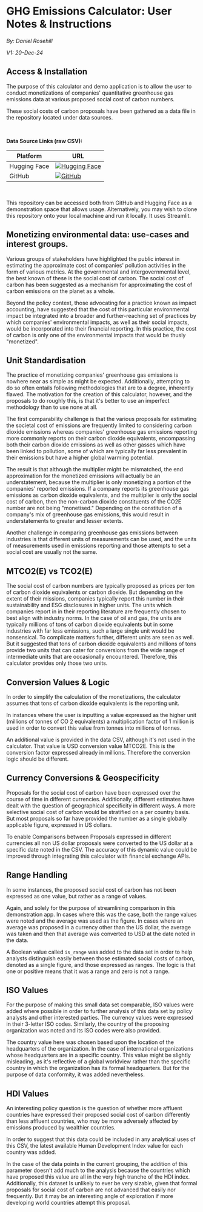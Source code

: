 # GHG Emissions Calculator: User Notes & Instructions

*By: Daniel Rosehill*

*V1: 20-Dec-24*

## Access & Installation

The purpose of this calculator and demo application is to allow the user to conduct monetizations of companies' quantitative greenhouse gas emissions data at various proposed social cost of carbon numbers. 

These social costs of carbon proposals have been gathered as a data file in the repository located under data sources.

<br>

**Data Source Links (raw CSV):**

| Platform     | URL                                                                                                                                                                  |
|--------------|--------------------------------------------------------------------------------------------------------------------------------------------------------------------|
| Hugging Face |  [![Hugging Face](https://img.shields.io/badge/Hugging%20Face-Data-blue)](https://huggingface.co/spaces/danielrosehill/Monetised-GHG-Emissions-Calculator/raw/main/calculator-app/data.csv) |
| GitHub       |  [![GitHub](https://img.shields.io/badge/GitHub-Data-green)](https://raw.githubusercontent.com/danielrosehill/Emissions-Monetisation-Calculator/refs/heads/main/calculator-app/data.csv)                                     |

<br>

This repository can be accessed both from GitHub and Hugging Face as a demonstration space that allows usage. Alternatively, you may wish to clone this repository onto your local machine and run it locally. It uses Streamlit.

##  Monetizing environmental data: use-cases and interest groups. 

Various groups of stakeholders have highlighted the public interest in estimating the approximate cost of companies' pollution activities in the form of various metrics. At the governmental and intergovernmental level, the best known of these is the social cost of carbon. The social cost of carbon has been suggested as a mechanism for approximating the cost of carbon emissions on the planet as a whole. 

Beyond the policy context, those advocating for a practice known as impact accounting, have suggested that the cost of this particular environmental impact be integrated into a broader and further-reaching set of practices by which companies' environmental impacts, as well as their social impacts, would be incorporated into their financial reporting. In this practice, the cost of carbon is only one of the environmental impacts that would be thusly "monetized". 

## Unit Standardisation

The practice of monetizing companies' greenhouse gas emissions is nowhere near as simple as might be expected. Additionally, attempting to do so often entails following methodologies that are to a degree, inherently flawed.  The motivation for the creation of this calculator, however, and the proposals to do roughly this, is that it's better to use an imperfect methodology than to use none at all. 

The first comparability challenge is that the various proposals for estimating the societal cost of emissions are frequently limited to considering carbon dioxide emissions whereas companies' greenhouse gas emissions reporting more commonly reports on their carbon dioxide equivalents, encompassing both their carbon dioxide emissions as well as other gasses which have been linked to pollution, some of which are typically far less prevalent in their emissions but have a higher global warming potential. 

The result is that although the multiplier might be mismatched, the end approximation for the monetized emissions will actually be an understatement, because the multiplier is only monetizing a portion of the companies' reported emissions. If a company reports its greenhouse gas emissions as carbon dioxide equivalents, and the multiplier is only the social cost of carbon, then the non-carbon dioxide constituents of the CO2E number are not being "monetised." Depending on the constitution of a company's mix of greenhouse gas emissions, this would result in understatements to greater and lesser extents.

Another challenge in comparing greenhouse gas emissions between industries is that different units of measurements can be used, and the units of measurements used in emissions reporting and those attempts to set a social cost are usually not the same. 

## MTCO2(E) vs TCO2(E)

The social cost of carbon numbers are typically proposed as prices per ton of carbon dioxide equivalents or carbon dioxide. But depending on the extent of their missions, companies typically report this number in their sustainability and ESG disclosures in higher units. The units which companies report in in their reporting literature are frequently chosen to best align with industry norms. In the case of oil and gas, the units are typically millions of tons of carbon dioxide equivalents but in some industries with far less emissions, such a large single unit would be nonsensical. To complicate matters further, different units are seen as well. But it suggested that tons of carbon dioxide equivalents and millions of tons provide two units that can cater for conversions from the wide range of intermediate units that are occasionally encountered. Therefore, this calculator provides only those two units.

## Conversion Values & Logic

In order to simplify the calculation of the monetizations, the calculator assumes that tons of carbon dioxide equivalents is the reporting unit. 

In instances where the user is inputting a value expressed as the higher unit (millions of tonnes of CO 2 equivalents) a multiplication factor of 1 million is used in order to convert this value from tonnes into millions of tonnes. 

An additional value is provided in the data CSV, although it's not used in the calculator. That value is USD conversion value MTCO2E. This is the conversion factor expressed already in millions. Therefore the conversion logic should be different. 

## Currency Conversions & Geospecificity

Proposals for the social cost of carbon have been expressed over the course of time in different currencies. Additionally, different estimates have dealt with the question of geographical specificity in different ways. A more selective social cost of carbon would be stratified on a per country basis. But most proposals so far have provided the number as a single globally applicable figure, expressed in US dollars. 

To enable Comparisons between Proposals expressed in different currencies all non US dollar proposals were converted to the US dollar at a specific date noted in the CSV. The accuracy of this dynamic value could be improved through integrating this calculator with financial exchange APIs.

## Range Handling

In some instances, the proposed social cost of carbon has not been expressed as one value, but rather as a range of values. 

Again, and solely for the purpose of streamlining comparison in this demonstration app. In cases where this was the case, both the range values were noted and the average was used as the figure. In cases where an average was proposed in a currency other than the US dollar, the average was taken and then that average was converted to USD at the date noted in the data.

A Boolean value called `is_range` was added to the data set in order to help analysts distinguish easily between those estimated social costs of carbon, denoted as a single figure, and those expressed as ranges. The logic is that one or positive means that it was a range and zero is not a range.

## ISO Values

 For the purpose of making this small data set comparable, ISO values were added where possible in order to further analysis of this data set by policy analysts and other interested parties. The currency values were expressed in their 3-letter ISO codes. Similarly, the country of the proposing organization was noted and its ISO codes were also provided. 

 The country value here was chosen based upon the location of the headquarters of the organization. In the case of international organizations whose headquarters are in a specific country. This value might be slightly misleading, as it's reflective of a global worldview rather than the specific country in which the organization has its formal headquarters. But for the purpose of data conformity, it was added nevertheless.

 ## HDI Values

An interesting policy question is the question of whether more affluent countries have expressed their proposed social cost of carbon differently than less affluent countries, who may be more  adversely affected by emissions produced by wealthier countries.  

In order to suggest that this data could be included in any analytical uses of this CSV, the latest available Human Development Index value for each country was added. 

In the case of the data points in the current grouping, the addition of this parameter doesn't add much to the analysis because the countries which have proposed this value are all in the very high tranche of the HDI index. Additionally, this dataset Is unlikely to ever be very sizable, given that formal proposals for social cost of carbon are not advanced that easily nor frequently. But it may be an interesting angle of exploration if more developing world countries attempt this proposal.